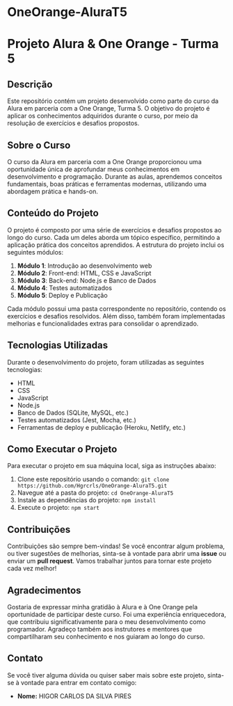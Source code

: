 # OneOrange-AluraT5
 
# Projeto Alura & One Orange - Turma 5

## Descrição

Este repositório contém um projeto desenvolvido como parte do curso da Alura em parceria com a One Orange, Turma 5. O objetivo do projeto é aplicar os conhecimentos adquiridos durante o curso, por meio da resolução de exercícios e desafios propostos.

## Sobre o Curso

O curso da Alura em parceria com a One Orange proporcionou uma oportunidade única de aprofundar meus conhecimentos em desenvolvimento e programação. Durante as aulas, aprendemos conceitos fundamentais, boas práticas e ferramentas modernas, utilizando uma abordagem prática e hands-on.

## Conteúdo do Projeto

O projeto é composto por uma série de exercícios e desafios propostos ao longo do curso. Cada um deles aborda um tópico específico, permitindo a aplicação prática dos conceitos aprendidos. A estrutura do projeto inclui os seguintes módulos:

1. **Módulo 1**: Introdução ao desenvolvimento web
2. **Módulo 2**: Front-end: HTML, CSS e JavaScript
3. **Módulo 3**: Back-end: Node.js e Banco de Dados
4. **Módulo 4**: Testes automatizados
5. **Módulo 5**: Deploy e Publicação

Cada módulo possui uma pasta correspondente no repositório, contendo os exercícios e desafios resolvidos. Além disso, também foram implementadas melhorias e funcionalidades extras para consolidar o aprendizado.

## Tecnologias Utilizadas

Durante o desenvolvimento do projeto, foram utilizadas as seguintes tecnologias:

- HTML
- CSS
- JavaScript
- Node.js
- Banco de Dados (SQLite, MySQL, etc.)
- Testes automatizados (Jest, Mocha, etc.)
- Ferramentas de deploy e publicação (Heroku, Netlify, etc.)

## Como Executar o Projeto

Para executar o projeto em sua máquina local, siga as instruções abaixo:

1. Clone este repositório usando o comando: `git clone https://github.com/Hgrcrls/OneOrange-AluraT5.git`
2. Navegue até a pasta do projeto: `cd OneOrange-AluraT5`
3. Instale as dependências do projeto: `npm install`
4. Execute o projeto: `npm start`

## Contribuições

Contribuições são sempre bem-vindas! Se você encontrar algum problema, ou tiver sugestões de melhorias, sinta-se à vontade para abrir uma **issue** ou enviar um **pull request**. Vamos trabalhar juntos para tornar este projeto cada vez melhor!

## Agradecimentos

Gostaria de expressar minha gratidão à Alura e à One Orange pela oportunidade de participar deste curso. Foi uma experiência enriquecedora, que contribuiu significativamente para o meu desenvolvimento como programador. Agradeço também aos instrutores e mentores que compartilharam seu conhecimento e nos guiaram ao longo do curso.

## Contato

Se você tiver alguma dúvida ou quiser saber mais sobre este projeto, sinta-se à vontade para entrar em contato comigo:

- **Nome:** HIGOR CARLOS DA SILVA PIRES
